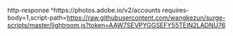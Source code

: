 http-response ^https:\/\/photos\.adobe\.io\/v2\/accounts requires-body=1,script-path=https://raw.githubusercontent.com/wangkezun/surge-scripts/master/lightroom.js?token=AAW7SEVPYGGSEFY55TEIN2LADNU76
